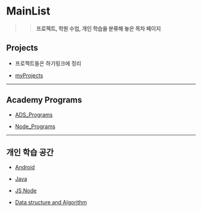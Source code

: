 # MainList

>> __프로젝트, 학원 수업, 개인 학습을 분류해 놓은 목차 페이지__

## Projects

- 프로젝트들은 하기링크에 정리

- [myProjects](https://github.com/youjisang/MyProjects.git)

----------------------------------------------------------------------------------

## Academy Programs

- [ADS_Programs](https://github.com/youjisang/ADS_Programs.git)

- [Node_Programs](https://github.com/youjisang/Node_Programs.git)


-----------------------------------------------------------------------------------
## 개인 학습 공간

- [Android](https://github.com/youjisang/Android_studying.git)

- [Java](https://github.com/youjisang/Java_studying.git)

- [JS,Node](https://github.com/youjisang/JsAndNode_Practice.git)

- [Data structure and Algorithm](https://github.com/youjisang/DataStructure_Algorithm.git)